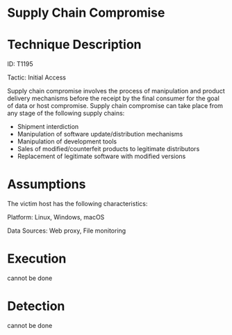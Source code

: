 ﻿# Supply Chain Compromise

 # Technique Description

ID: T1195  

Tactic: Initial Access

Supply chain compromise involves the process of manipulation and product delivery mechanisms before the receipt by the final consumer for the goal of data or host compromise. Supply chain compromise can take place from any stage of the following supply chains:

-   Shipment interdiction
-   Manipulation of software update/distribution mechanisms
-   Manipulation of development tools
-  Sales of modified/counterfeit products to legitimate distributors
-   Replacement of legitimate software with modified versions


 # Assumptions
The victim host has the following characteristics:

Platform: Linux, Windows, macOS  

Data Sources: Web proxy, File monitoring

# Execution 

cannot be done

# Detection

cannot be done

